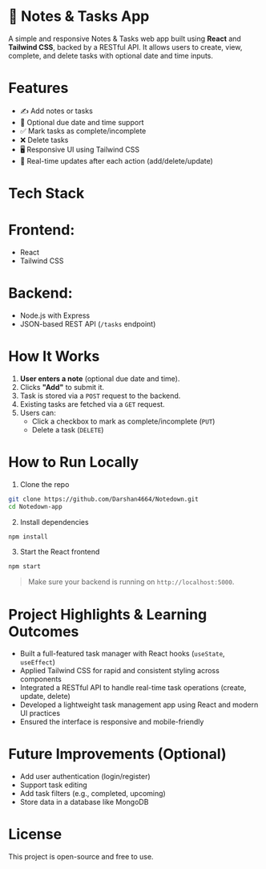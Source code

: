 # 📝 Notes & Tasks App

A simple and responsive Notes & Tasks web app built using **React** and **Tailwind CSS**, backed by a RESTful API. It allows users to create, view, complete, and delete tasks with optional date and time inputs.

# Features

- ✍️ Add notes or tasks
- 📅 Optional due date and time support
- ✅ Mark tasks as complete/incomplete
- ❌ Delete tasks
- 🖥️ Responsive UI using Tailwind CSS
- 🔄 Real-time updates after each action (add/delete/update)

# Tech Stack

# Frontend:
- React
- Tailwind CSS

# Backend:
- Node.js with Express 
- JSON-based REST API (`/tasks` endpoint)

# How It Works

1. **User enters a note** (optional due date and time).
2. Clicks **"Add"** to submit it.
3. Task is stored via a `POST` request to the backend.
4. Existing tasks are fetched via a `GET` request.
5. Users can:
   - Click a checkbox to mark as complete/incomplete (`PUT`)
   - Delete a task (`DELETE`)

# How to Run Locally

1. Clone the repo
```bash
git clone https://github.com/Darshan4664/Notedown.git
cd Notedown-app
```

2. Install dependencies
```bash
npm install
```

3. Start the React frontend
```bash
npm start
```
> Make sure your backend is running on `http://localhost:5000`.


# Project Highlights & Learning Outcomes

- Built a full-featured task manager with React hooks (`useState`, `useEffect`)
- Applied Tailwind CSS for rapid and consistent styling across components 
- Integrated a RESTful API to handle real-time task operations (create, update, delete)
- Developed a lightweight task management app using React and modern UI practices
- Ensured the interface is responsive and mobile-friendly

# Future Improvements (Optional)

- Add user authentication (login/register)
- Support task editing
- Add task filters (e.g., completed, upcoming)
- Store data in a database like MongoDB

# License

This project is open-source and free to use.
